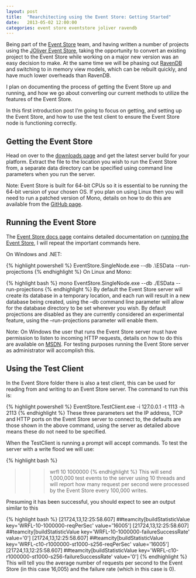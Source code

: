 ```yaml
---
layout: post
title:  "Rearchitecting using the Event Store: Getting Started"
date:   2013-05-02 12:00:00
categories: event store eventstore joliver ravendb
---
```

Being part of the [Event Store](https://geteventstore.com/) team, and having written a number of projects using the [JOliver Event Store](https://github.com/joliver/EventStore), taking the opportunity to convert an existing project to the Event Store while working on a major new version was an easy decision to make.  At the same time we will be phasing out [RavenDB](http://ravendb.net/) and switching to in memory view models, which can be rebuilt quickly, and have much lower overheads than RavenDB.

I plan on documenting the process of getting the Event Store up and running, and how we go about converting our current methods to utilize the features of the Event Store.

In this first introduction post I’m going to focus on getting, and setting up the Event Store, and how to use the test client to ensure the Event Store node is functioning correctly.

## Getting the Event Store

Head on over to the [downloads page](https://geteventstore.com/downloads) and get the latest server build for your platform.  Extract the file to the location you wish to run the Event Store from, a separate data directory can be specified using command line parameters when you run the server.

Note: Event Store is built for 64-bit CPUs so it is essential to be running the 64-bit version of your chosen OS.  If you plan on using Linux then you will need to run a patched version of Mono, details on how to do this are available from the [GitHub page](https://github.com/EventStore/EventStore#prerequisites-1).

## Running the Event Store

The [Event Store docs page](http://docs.geteventstore.com) contains detailed documentation on [running the Event Store](http://docs.geteventstore.com/introduction/), I will repeat the important commands here.

On Windows and .NET:

{% highlight powershell %}
EventStore.SingleNode.exe --db .\ESData --run-projections
{% endhighlight %}
On Linux and Mono:

{% highlight bash %}
mono EventStore.SingleNode.exe --db ./ESData --run-projections
{% endhighlight %}
By default the Event Store server will create its database in a temporary location, and each run will result in a new database being created, using the –db command line parameter will allow for the database directory to be set wherever you wish.  By default projections are disabled as they are currently considered an experimental feature, using the –run-projections parameter will enable them.

Note: On Windows the user that runs the Event Store server must have permission to listen to incoming HTTP requests, details on how to do this are available on [MSDN](http://msdn.microsoft.com/en-us/library/ms733768.aspx).  For testing purposes running the Event Store server as administrator will accomplish this.

## Using the Test Client

In the Event Store folder there is also a test client, this can be used for reading from and writing to an Event Store server.  The command to run this is:

{% highlight powershell %}
EventStore.TestClient.exe -i 127.0.0.1 -t 1113 -h 2113
{% endhighlight %}
These three parameters set the IP address, TCP and HTTP ports on the Event Store server to connect to, the defaults are those shown in the above command, using the server as detailed above means these do not need to be specified.

When the TestClient is running a prompt will accept commands.  To test the server with a write flood we will use:

{% highlight bash %}
>>> wrfl 10 1000000
{% endhighlight %}
This will send 1,000,000 test events to the server using 10 threads and will report how many request per second were processed by the Event Store every 100,000 writes.

Presuming it has been successful, you should expect to see an output similar to this

{% highlight bash %}
[21724,13,12:25:58.607]
##teamcity[buildStatisticValue key='WRFL-10-1000000-reqPerSec' value='16005']
[21724,13,12:25:58.607]
##teamcity[buildStatisticValue key='WRFL-10-1000000-failureSuccessRate' value='0']
[21724,13,12:25:58.607]
##teamcity[buildStatisticValue key='WRFL-c10-r1000000-st1000-s256-reqPerSec' value='16005']
[21724,13,12:25:58.607]
##teamcity[buildStatisticValue key='WRFL-c10-r1000000-st1000-s256-failureSuccessRate' value='0']
{% endhighlight %}
This will tell you the average number of requests per second to the Event Store (in this case 16,005) and the failure rate (which in this case is 0).